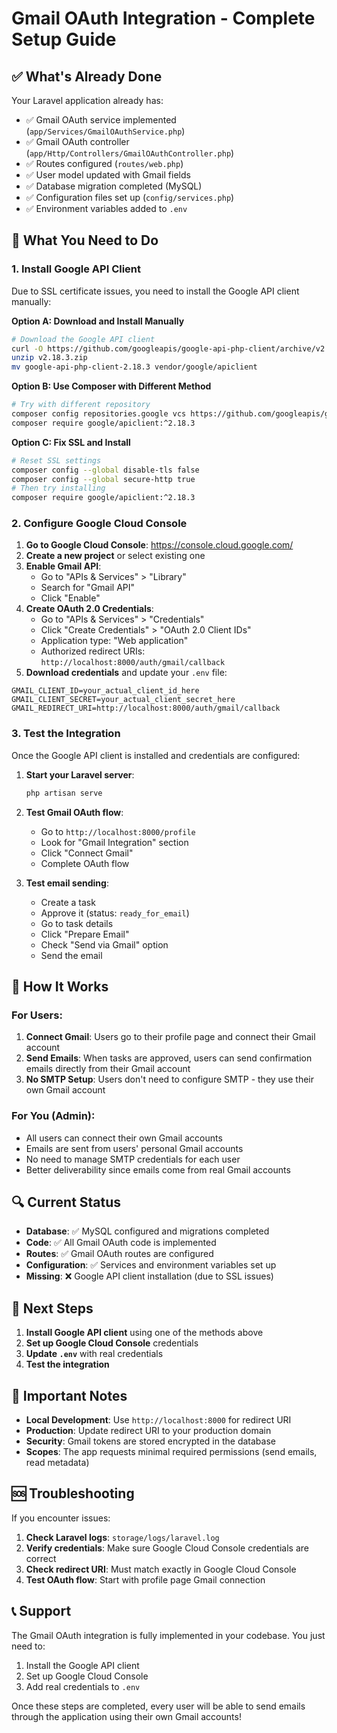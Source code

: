 # Gmail OAuth Integration - Complete Setup Guide

## ✅ What's Already Done

Your Laravel application already has:
- ✅ Gmail OAuth service implemented (`app/Services/GmailOAuthService.php`)
- ✅ Gmail OAuth controller (`app/Http/Controllers/GmailOAuthController.php`)
- ✅ Routes configured (`routes/web.php`)
- ✅ User model updated with Gmail fields
- ✅ Database migration completed (MySQL)
- ✅ Configuration files set up (`config/services.php`)
- ✅ Environment variables added to `.env`

## 🔧 What You Need to Do

### 1. Install Google API Client

Due to SSL certificate issues, you need to install the Google API client manually:

**Option A: Download and Install Manually**
```bash
# Download the Google API client
curl -O https://github.com/googleapis/google-api-php-client/archive/v2.18.3.zip
unzip v2.18.3.zip
mv google-api-php-client-2.18.3 vendor/google/apiclient
```

**Option B: Use Composer with Different Method**
```bash
# Try with different repository
composer config repositories.google vcs https://github.com/googleapis/google-api-php-client.git
composer require google/apiclient:^2.18.3
```

**Option C: Fix SSL and Install**
```bash
# Reset SSL settings
composer config --global disable-tls false
composer config --global secure-http true
# Then try installing
composer require google/apiclient:^2.18.3
```

### 2. Configure Google Cloud Console

1. **Go to Google Cloud Console**: https://console.cloud.google.com/
2. **Create a new project** or select existing one
3. **Enable Gmail API**:
   - Go to "APIs & Services" > "Library"
   - Search for "Gmail API"
   - Click "Enable"
4. **Create OAuth 2.0 Credentials**:
   - Go to "APIs & Services" > "Credentials"
   - Click "Create Credentials" > "OAuth 2.0 Client IDs"
   - Application type: "Web application"
   - Authorized redirect URIs: `http://localhost:8000/auth/gmail/callback`
5. **Download credentials** and update your `.env` file:

```env
GMAIL_CLIENT_ID=your_actual_client_id_here
GMAIL_CLIENT_SECRET=your_actual_client_secret_here
GMAIL_REDIRECT_URI=http://localhost:8000/auth/gmail/callback
```

### 3. Test the Integration

Once the Google API client is installed and credentials are configured:

1. **Start your Laravel server**:
   ```bash
   php artisan serve
   ```

2. **Test Gmail OAuth flow**:
   - Go to `http://localhost:8000/profile`
   - Look for "Gmail Integration" section
   - Click "Connect Gmail"
   - Complete OAuth flow

3. **Test email sending**:
   - Create a task
   - Approve it (status: `ready_for_email`)
   - Go to task details
   - Click "Prepare Email"
   - Check "Send via Gmail" option
   - Send the email

## 🎯 How It Works

### For Users:
1. **Connect Gmail**: Users go to their profile page and connect their Gmail account
2. **Send Emails**: When tasks are approved, users can send confirmation emails directly from their Gmail account
3. **No SMTP Setup**: Users don't need to configure SMTP - they use their own Gmail account

### For You (Admin):
- All users can connect their own Gmail accounts
- Emails are sent from users' personal Gmail accounts
- No need to manage SMTP credentials for each user
- Better deliverability since emails come from real Gmail accounts

## 🔍 Current Status

- **Database**: ✅ MySQL configured and migrations completed
- **Code**: ✅ All Gmail OAuth code is implemented
- **Routes**: ✅ Gmail OAuth routes are configured
- **Configuration**: ✅ Services and environment variables set up
- **Missing**: ❌ Google API client installation (due to SSL issues)

## 🚀 Next Steps

1. **Install Google API client** using one of the methods above
2. **Set up Google Cloud Console** credentials
3. **Update `.env`** with real credentials
4. **Test the integration**

## 📝 Important Notes

- **Local Development**: Use `http://localhost:8000` for redirect URI
- **Production**: Update redirect URI to your production domain
- **Security**: Gmail tokens are stored encrypted in the database
- **Scopes**: The app requests minimal required permissions (send emails, read metadata)

## 🆘 Troubleshooting

If you encounter issues:

1. **Check Laravel logs**: `storage/logs/laravel.log`
2. **Verify credentials**: Make sure Google Cloud Console credentials are correct
3. **Check redirect URI**: Must match exactly in Google Cloud Console
4. **Test OAuth flow**: Start with profile page Gmail connection

## 📞 Support

The Gmail OAuth integration is fully implemented in your codebase. You just need to:
1. Install the Google API client
2. Set up Google Cloud Console
3. Add real credentials to `.env`

Once these steps are completed, every user will be able to send emails through the application using their own Gmail accounts!
